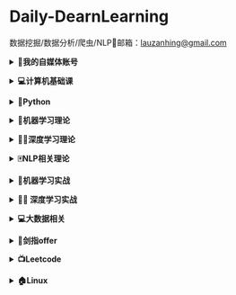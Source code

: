 # **Daily-DearnLearning**

数据挖掘/数据分析/爬虫/NLP🌟邮箱：lauzanhing@gmail.com

<b><details><summary>🌲我的自媒体账号</summary></b>

- 公众号/b站/知乎:再考研我是狗

</details>

<b><details><summary>💻计算机基础课</summary></b>

- [**数据结构**](07-BaseClass/Ds)
  - [**01基本概念和算法评价**](07-BaseClass/Ds/01基本概念和算法评价.md)
  - [**02线性表**](07-BaseClass/Ds/02线性表.md)
  - [**03栈和队列**](07-BaseClass/Ds/03栈和队列.md)
  - [**04树和二叉树**](07-BaseClass/Ds/04树和二叉树.md)
  - [**05图**](07-BaseClass/Ds/05图.md)
  - [**06查找**](07-BaseClass/Ds/06查找.md)
  - [**07排序**](07-BaseClass/Ds/07排序.md)


- [**操作系统**](07-BaseClass/Os)
  - [**01操作系统的基本概念**](07-BaseClass/Os/01操作系统的基本概念.md)
  - [**02操作系统的发展和分类**](07-BaseClass/Os/02操作系统的发展和分类.md)
  - [**03操作系统的运行环境**](07-BaseClass/Os/03操作系统的运行环境.md)
  - [**04进程和线程**](07-BaseClass/Os/04进程与线程.md)
  - [**05处理机调度**](07-BaseClass/Os/05处理机调度.md)
  - [**06进程同步**](07-BaseClass/Os/06进程同步.md)
  - [**07死锁**](07-BaseClass/Os/07死锁.md)
  - [**08内容管理概念**](07-BaseClass/Os/08内容管理概念.md)
  - [**09虚拟内存管理**](07-BaseClass/Os/09虚拟内存管理.md)
  - [**10文件系统基础**](07-BaseClass/Os/05处理机调度.md)

- [**计算机网络**](07-BaseClass/Cn)
  - [**01计算机网络概述**](07-BaseClass/Cn/01计算机网络概述.md)
  - [**02计算机网络结构体系**](07-BaseClass/Cn/02计算机网络结构体系.md)
  - [**03通信基础**](07-BaseClass/Cn/03通信基础.md)
  - [**04奈氏准则和香农定理**](07-BaseClass/Cn/04奈氏准则和香农定理.md)
  - [**05传输介质**](07-BaseClass/Cn/05传输介质.md)
  - [**06物理层设备**](07-BaseClass/Cn/06物理层设备.md)
  - [**07数据链路层的功能**](07-BaseClass/Cn/07数据链路层的功能.md)
</details>

<b><details><summary>🐍Python</summary></b>
- 内容来源：廖雪峰的官方教程/菜鸟教程/CSDN/github/《流畅的Python》
- [**Day01**](01-Python/Day01.md)
	- hello world
	- 变量(命名/变量赋值/多个变量赋值)
	- 字符串(修改字符串大小写/拼接字符串/制表符和换行符/删除空白/编码问题/格式化问题/索引)
	- 数字和运算符(加减乘除/乘方/取模/取整数/比较运算符/位运算符/逻辑运算符)
- [**Day02**](01-Python/Day02.md)
  - 列表(访问列表中的值/修改/删除/添加元素/列表中的常用操作/常用函数)
  - 元组(定义元组/访问/修改/删除元组)
- [**Day03**](01-Python/Day03.md)
  - 字典(字典的定义/访问某个关键值对应的值/添加新的键值对/修改字典/删除字典元素/遍历键值对/遍历字典中所有的键/遍历字典中所有的值/列表中有字典/字典中有列表/字典中有字典)
  - set(建立一个set/重复元素过滤/添加元素/删除元素)
- [**Day04**](01-Python/Day04.md)
  - if
  - 循环(for循环的基本用法/while循环的基本用法/break/continue)
- [**Day05**](01-Python/Day05.md)
  - 调用函数(单参数函数/多参数函数/类型转换函数/函数名是指向一个函数的引用对象)
  - 定义函数(定义函数结构/空函数/参数检查/多个返回值)
  - 函数的参数(位置函数/默认参数/可变参数/关键字参数/命名关键字参数)
  - 参数的组合
- [**Day06**](01-Python/Day06.md)
  - 迭代(collections/enumerate)
  - 列表生成式
  - 生成器(简单写法/next/yield)
  - 迭代器(Iterable/Iterator)
- [**Day07**](01-Python/Day07.md)
  - 高阶函数(map/reduce/filter/sorted)
  - 返回函数(函数作为返回值/闭包)
  - 匿名函数
  - 装饰器

- [**Day08**](01-Python/Day08.md)
  - 类和实例(基本定义/创建实例/绑定属性/\__init__/数据封装)
  - 限制访问
  - 继承和多态(继承/子类的特性/理解多态)
  - 实例属性和类属性

- [**Day09**](01-Python/Day09.md)
  - 使用\__slots__
  - @property
  - 多重继承
  - 定制类(\__str__/\__iter__/\__getitem__/\__getattr__/\__call__)
  - 枚举类

- [**Day10**](01-Python/Day10.md)
  - 错误处理(try/except/finally/调用栈/记录错误/抛出错误)
  - 调试(print/assert/logging/pdb)
  - 文档测试
  - 单元测试

- [**Day11**](01-Python/Day11.md)
  - 文件读写(读文件/字符编写/写文件)
  - StringIO和BytesIO
  - 操作文件和目录
  - 序列化

- [**Day12**](01-Python/Day12.md)
  - 多进程(多进程的定义/multiprocessing/subprocess/子进程输入/进程间通信)
  - 多线程(threading/Lock/threading.lock)
  - ThreadLocal

- [**Day13**](01-Python/Day13.md)
  - datetime(获得当前日期和时间/获得指定日期和时间/timestamp/str转换为datetime/本地时间和UTC时间/时区转换)
  - collections(namedtuple/deque/defaultdict/OrderedDict/ChainMap/counter)
  - struct

- [**Day14**](01-Python/Day14.md)
  - 协程
  - asyncio
  - async/await
  - aiohttp
</details>

<b><details><summary>🤖️机器学习理论</summary></b>

- [**逻辑回归**](02-Machine-Learning/逻辑回归.md)
- [**EM算法**](02-Machine-Learning/EM算法.md)
- [**集成学习**](02-Machine-Learning/集成学习入门.md)
- [**随机森林和GBDT**](02-Machine-Learning/随机森林和GBDT.md)
- [**ID3/C4.5**](02-Machine-Learning/ID3和C4.5算法.md)
- [**K-means**](02-Machine-Learning/K-means.md)
- [**K最近邻**](02-Machine-Learning/K最近邻.md)
- [**贝叶斯**](https://mp.weixin.qq.com/s/jfQNQ0mMe7a-k3IQNL_YAg)
- [**xgboost/lightGBM**](02-Machine-Learning/XgBoost和LightGBM.md)
- [**Gradient Boosting**](https://mp.weixin.qq.com/s/0OiVlKOhaXUgHF9SlbHgpA)
- [**Boosting Tree**](https://mp.weixin.qq.com/s/Cdi0CcWDLgS6Kk7Kx71Vaw)
- [**回归树**](https://mp.weixin.qq.com/s/XiTH-8FY5Aw-p_1Ifhx4oQ)
- [**XgBoost**](https://mp.weixin.qq.com/s/HDEKnIufbW8xQcOgHaXlZw)
- [**GBDT分类**](https://mp.weixin.qq.com/s/-UmOhpktgRaOF7tT2-5nsQ)
- [**GBDT回归**](https://mp.weixin.qq.com/s/zPGcY41HNeebg9Si-vt3rg)
- [**LightGBM**](https://mp.weixin.qq.com/s/zejkifZnYXAfgTRrkMaEww)
- [**CatBoost**](https://mp.weixin.qq.com/s/xloTLr5NJBgBspMQtxPoFA)

</details>

<b><details><summary>🏊‍♀️深度学习理论</summary></b>

- [**Word2Vec**](https://mp.weixin.qq.com/s/zDneR1BU6xvt8cndEF4_Xw)
- [**BatchNorm**](https://mp.weixin.qq.com/s/o_Gwa11BauT60U7S1--3fQ)
- [**梯度爆炸和消失**](https://mp.weixin.qq.com/s/6xHC5woJND14bozsBNaaXQ)
- [**Dropout**](https://mp.weixin.qq.com/s/3nKXlu3jy-0sNgAHxaxGmQ)
- [**CNN**](https://mp.weixin.qq.com/s/1om-0pg9uKU05yjfPA9fUg)
- [**RNN**](https://mp.weixin.qq.com/s/IPyI2Ee6Kzyv3wFAUN7NOQ)
- [**LSTM**](https://mp.weixin.qq.com/s/0Q0aK4xmyKkZ0fMUIhc3Sg)
- [**Attention**](https://mp.weixin.qq.com/s/3911D_FkTWrtKwBo30vENg)
- [**词向量/ELMo**](https://mp.weixin.qq.com/s/i7EJSNzDsNNbK2YA_YNu8g)
- [**seft-Attention/Transformer**](https://mp.weixin.qq.com/s/lUqpCae3TPkZlgT7gUatpg)
- [**Transformer/BERT**](https://mp.weixin.qq.com/s/kI_k_plZbRzmdeXxt2_2WA)
- [**BERT/ALBERT**](https://mp.weixin.qq.com/s/K1ILbaKr-WUzDAgqdYmLsQ)
- [**XLNet**](https://mp.weixin.qq.com/s/wlV8UbOUYSmc-AdaGfQQMQ)

</details>

<b><details><summary>🀄️NLP相关理论</summary></b>

- [**Word2Vec**](https://mp.weixin.qq.com/s/zDneR1BU6xvt8cndEF4_Xw)
- [**LSTM**](https://mp.weixin.qq.com/s/0Q0aK4xmyKkZ0fMUIhc3Sg)
- [**词向量/ELMo**](https://mp.weixin.qq.com/s/i7EJSNzDsNNbK2YA_YNu8g)
- [**BERT/ALBERT**](https://mp.weixin.qq.com/s/K1ILbaKr-WUzDAgqdYmLsQ)
- [**XLNet**](https://mp.weixin.qq.com/s/wlV8UbOUYSmc-AdaGfQQMQ)

</details>

<b><details><summary>🤖️机器学习实战</summary></b>

- **numpy**
  - [**Day01**](05-Machine-Learning-Code/数据分析工具/Day01.md)
  - [**Day02**](05-Machine-Learning-Code/数据分析工具/Day02.md)
  - [**Day03**](05-Machine-Learning-Code/数据分析工具/Day03.md)
  
- **pandas**
  - [**加载数据**](05-Machine-Learning-Code/数据分析工具/Pandas/1_Loading.ipynb)
  - [**行列选择**](05-Machine-Learning-Code/数据分析工具/Pandas/2_Select_row_and_columns.ipynb)
  - [**索引**](05-Machine-Learning-Code/数据分析工具/Pandas/3_Set_reset_use_indexes.ipynb)
  - [**过滤器**](05-Machine-Learning-Code/数据分析工具/Pandas/4_Filtering.ipynb)
  - [**更新行列**](05-Machine-Learning-Code/数据分析工具/Pandas/5_update_rows_columns.ipynb)
  - [**添加行列**](05-Machine-Learning-Code/数据分析工具/Pandas/6_Add_Remove_Rows.ipynb)
  - [**数据排序**](05-Machine-Learning-Code/数据分析工具/Pandas/7_sort_data.ipynb)
  - [**数据聚合**](05-Machine-Learning-Code/数据分析工具/Pandas/8_Grouping_Aggregating.ipynb)
  - [**清洗数据**](05-Machine-Learning-Code/数据分析工具/Pandas/9_Cleaning_Data.ipynb)
  - [**时间数据**](05-Machine-Learning-Code/数据分析工具/Pandas/10_WorkingWithDatesAndTimeSertesData.ipynb)
  
- **matplotlib**
  
  - [**直线图**](05-Machine-Learning-Code/数据分析工具/Matplotlib/1_creating_and_customizing_plots.ipynb)
  - [**bar图**](05-Machine-Learning-Code/数据分析工具/Matplotlib/2_Bar_charts.ipynb)
  - [**饼状图**](05-Machine-Learning-Code/数据分析工具/Matplotlib/3_Pie.ipynb)
  - [**stack图**](05-Machine-Learning-Code/数据分析工具/Matplotlib/4_stack.ipynb)
  - [**直线填充**](05-Machine-Learning-Code/数据分析工具/Matplotlib/5_Line_Filling_Area.ipynb)
  - [**hist图**](05-Machine-Learning-Code/数据分析工具/Matplotlib/6_histograms.ipynb)
  - [**点状图**](05-Machine-Learning-Code/数据分析工具/Matplotlib/7_Scatter.ipynb)
  - [**时序图**](05-Machine-Learning-Code/数据分析工具/Matplotlib/8_Time_Series_Data.ipynb)
  - [**子图**](05-Machine-Learning-Code/数据分析工具/Matplotlib/10_subplot.ipynb)
  
  </details>

<b><details><summary>🏊‍♀️ 深度学习实战</summary></b>

- **tensorflow**
  - [**helloword**](06-Deep-Learning-Code/Tensorflow/Helloworld.md)
  - [**Basic**](06-Deep-Learning-Code/Tensorflow/Basic.md)
  - [**linear_regression**](06-Deep-Learning-Code/Tensorflow/linear_regression.md)
  - [**logistic_regression**](06-Deep-Learning-Code/Tensorflow/logistic_regression.md)
  - [**world2vec**](006-Deep-Learning-Code/Tensorflow/world2vec.md)
  - [**基本图像分类**](06-Deep-Learning-Code/Tensorflow/基本图像分类.ipynb)
  - [**TFHub文本分类**](06-Deep-Learning-Code/Tensorflow/TFHub文本分类.ipynb)
- **pytorch**
  - [**start**](06-Deep-Learning-Code/pytorch/gettingstart.md)
  - [**autograd**](06-Deep-Learning-Code/pytorch/atuograd.ipynb)
  - [**NeuralNetworks**](06-Deep-Learning-Code/pytorch/NeuralNetworks.ipynb)
</details>

<b><details><summary>💻大数据相关</summary></b>

- Hadoop
  - [**介绍**](09-BigData/Hadoop/1_介绍.md)
  - [**集群搭建01**](09-BigData/Hadoop/2_集群搭建01.md)
  - [**集群搭建02**](09-BigData/Hadoop/3_集群搭建02.md)
  - [**集群搭建03**](09-BigData/Hadoop/4_集群搭建03.md)
  - [**HDFS01**](09-BigData/Hadoop/5_HDFS01.md)
  - [**HDFS02**](09-BigData/Hadoop/6_HDFS02.md)
- Hive

</details>



<b><details><summary>📄剑指offer</summary></b>

-  [**Day01:二维数组中的查找**](08-offer/day01.md)
-  [**Day02:字符串替代**](08-offer/day02.md)
-  [**Day03**](08-offer/day03.md)
-  [**Day04**](08-offer/day04.md)
-  [**Day05**](08-offer/day05.md)
-  [**Day06**](08-offer/day06.md)
-  [**Day07**](08-offer/day07.md)
-  [**Day08**](08-offer/day08.md)
-  [**Day09**](08-offer/day09.md)
-  [**Day10**](08-offer/day10.md)
-  [**Day11**](08-offer/day11.md)
-  [**Day12**](08-offer/day12.md)
-  [**Day13**](08-offer/day13.md)
-  [**Day14**](08-offer/day14.md)
-  [**Day15**](08-offer/day15.md)

</details>

<b><details><summary>📺Leetcode</summary></b>

- 更新中

</details>


<b><details><summary>🏠Linux</summary></b>

- 更新中

</details>